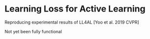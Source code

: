 # Learning Loss for Active Learning
 Reproducing experimental results of LL4AL [Yoo et al. 2019 CVPR]

 Not yet been fully functional